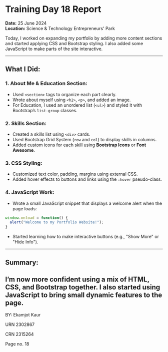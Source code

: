 # Training Day 18 Report  
**Date:** 25 June 2024  
**Location:** Science & Technology Entrepreneurs' Park  

Today, I worked on expanding my portfolio by adding more content sections and started applying CSS and Bootstrap styling. I also added some JavaScript to make parts of the site interactive.

---

## What I Did:

### 1. About Me & Education Section:
- Used `<section>` tags to organize each part clearly.  
- Wrote about myself using `<h2>`, `<p>`, and added an image.  
- For Education, I used an unordered list (`<ul>`) and styled it with Bootstrap’s `list-group` classes.  

### 2. Skills Section:
- Created a skills list using `<div>` cards.  
- Used Bootstrap Grid System (`row` and `col`) to display skills in columns.  
- Added custom icons for each skill using **Bootstrap Icons** or **Font Awesome**.  

### 3. CSS Styling:
- Customized text color, padding, margins using external CSS.  
- Added hover effects to buttons and links using the `:hover` pseudo-class.  

### 4. JavaScript Work:
- Wrote a small JavaScript snippet that displays a welcome alert when the page loads:

```javascript
window.onload = function() {
  alert("Welcome to my Portfolio Website!");
}
```

- Started learning how to make interactive buttons (e.g., "Show More" or "Hide Info").  

---

## Summary:
I’m now more confident using a mix of HTML, CSS, and Bootstrap together. I also started using JavaScript to bring small dynamic features to the page.
---

BY: Ekamjot Kaur  

URN 2302867  

CRN 2315264  

Page no. 18

